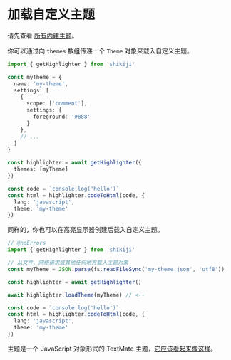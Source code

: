 # 加载自定义主题

请先查看 [所有内建主题](/zh/themes)。

你可以通过向 `themes` 数组传递一个 `Theme` 对象来载入自定义主题。

```ts twoslash
import { getHighlighter } from 'shikiji'

const myTheme = {
  name: 'my-theme',
  settings: [
    {
      scope: ['comment'],
      settings: {
        foreground: '#888'
      }
    },
    // ...
  ]
}

const highlighter = await getHighlighter({
  themes: [myTheme]
})

const code = `console.log('hello')`
const html = highlighter.codeToHtml(code, {
  lang: 'javascript',
  theme: 'my-theme'
})
```

同样的，你也可以在高亮显示器创建后载入自定义主题。

```ts twoslash
// @noErrors
import { getHighlighter } from 'shikiji'

// 从文件、网络请求或其他任何地方载入主题对象
const myTheme = JSON.parse(fs.readFileSync('my-theme.json', 'utf8'))

const highlighter = await getHighlighter()

await highlighter.loadTheme(myTheme) // <--

const code = `console.log('hello')`
const html = highlighter.codeToHtml(code, {
  lang: 'javascript',
  theme: 'my-theme'
})
```

主题是一个 JavaScript 对象形式的 TextMate 主题，[它应该看起来像这样](https://github.com/antfu/textmate-grammars-themes/blob/main/packages/tm-themes/themes/dark-plus.json)。

